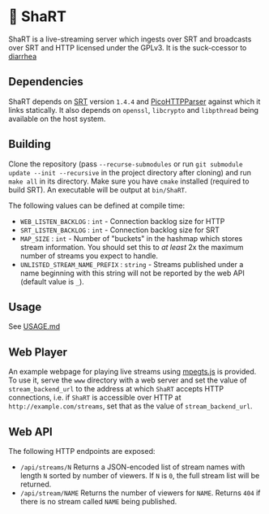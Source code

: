 # :poop: ShaRT

ShaRT is a live-streaming server which ingests over SRT and broadcasts over
SRT and HTTP licensed under the GPLv3.
It is the suck-ccessor to [diarrhea](https://git.extremelycorporate.ca/chili-b/diarrhea)

## Dependencies

ShaRT depends on [SRT](https://github.com/Haivision/srt) version `1.4.4` and
[PicoHTTPParser](https://github.com/h2o/picohttpparser) against which it links
statically. It also depends on `openssl`, `libcrypto` and `libpthread` being
available on the host system.

## Building

Clone the repository
(pass `--recurse-submodules` or run 
`git submodule update --init --recursive` in the project directory after cloning)
and run `make all` in its directory. Make sure you have `cmake` installed
(required to build SRT). An executable will be output at `bin/ShaRT`.

The following values can be defined at compile time:

- `WEB_LISTEN_BACKLOG` : `int` - Connection backlog size for HTTP
- `SRT_LISTEN_BACKLOG` : `int` - Connection backlog size for SRT
- `MAP_SIZE` : `int` - Number of "buckets" in the hashmap which stores stream information.
  You should set this to *at least* 2x the maximum number of streams you expect to handle.
- `UNLISTED_STREAM_NAME_PREFIX` : `string` - Streams published under a name beginning with
  this string will not be reported by the web API (default value is `_`).

## Usage

See [USAGE.md](USAGE.md)

## Web Player

An example webpage for playing live streams using [mpegts.js](https://github.com/xqq/mpegts.js)
is provided. To use it, serve the `www` directory with a web server and set the
value of `stream_backend_url` to the address at which `ShaRT` accepts HTTP
connections, i.e. if `ShaRT` is accessible over HTTP at
`http://example.com/streams`, set that as the value of `stream_backend_url`.

## Web API

The following HTTP endpoints are exposed:

- `/api/streams/N` Returns a JSON-encoded list of stream names with length `N`
  sorted by number of viewers. If `N` is `0`, the full stream list will be returned.
- `/api/stream/NAME` Returns the number of viewers for `NAME`. Returns `404` if
  there is no stream called `NAME` being published.
